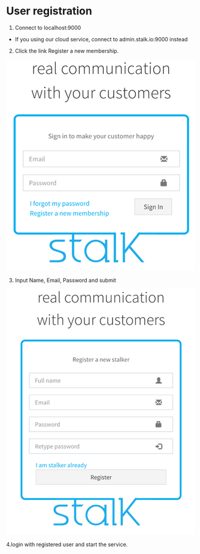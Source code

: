 User registration
======================

1. Connect to localhost:9000
 - If you using our cloud service, connect to admin.stalk.io:9000 instead

2. Click the link Register a new membership.

![index](images/index.png)

3. Input Name, Email, Password and submit

![register](images/register.png)

4.login with registered user and start the service.